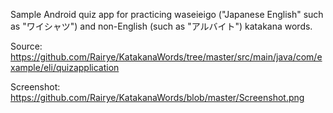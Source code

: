Sample Android quiz app for practicing waseieigo ("Japanese English" such as "ワイシャツ") and non-English (such as "アルバイト") katakana words.

Source: https://github.com/Rairye/KatakanaWords/tree/master/src/main/java/com/example/eli/quizapplication

Screenshot: https://github.com/Rairye/KatakanaWords/blob/master/Screenshot.png
